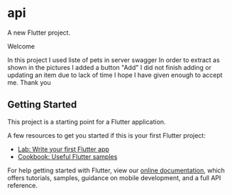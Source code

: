 # api

A new Flutter project.




Welcome

In this project I used liste of pets in server swagger 
In order to extract as shown in the pictures
I added a button "Add"
I did not finish adding or updating an item due to lack of time 
I hope I have given enough to accept me. Thank you


## Getting Started

This project is a starting point for a Flutter application.

A few resources to get you started if this is your first Flutter project:

- [Lab: Write your first Flutter app](https://flutter.dev/docs/get-started/codelab)
- [Cookbook: Useful Flutter samples](https://flutter.dev/docs/cookbook)

For help getting started with Flutter, view our
[online documentation](https://flutter.dev/docs), which offers tutorials,
samples, guidance on mobile development, and a full API reference.

